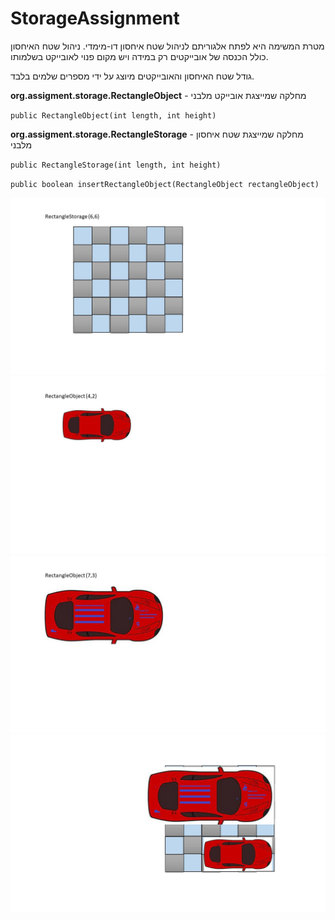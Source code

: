 # StorageAssignment

מטרת המשימה היא לפתח אלגוריתם לניהול שטח איחסון דו-מימדי.
ניהול שטח האיחסון כולל הכנסה של אובייקטים רק במידה ויש מקום פנוי לאובייקט בשלמותו.

גודל שטח האיחסון והאובייקטים מיוצג על ידי מספרים שלמים בלבד.

**org.assigment.storage.RectangleObject** -  מחלקה שמייצגת אובייקט מלבני

`public RectangleObject(int length, int height)`

**org.assigment.storage.RectangleStorage** - מחלקה שמייצגת שטח איחסון מלבני 

`public RectangleStorage(int length, int height)`

``public boolean insertRectangleObject(RectangleObject rectangleObject)``

![](Slide1.JPG)
![](Slide2.JPG)
![](Slide3.JPG)
![](Slide4.JPG)